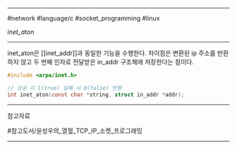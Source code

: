 
---

#network #language/c #socket_programming #linux

*inet_aton*

---

inet_aton은 [[inet_addr]]과 동일한 기능을 수행한다. 차이점은 변환된 ip 주소를 반환하지 않고 두 번째 인자로 전달받은 in_addr 구조체에 저장한다는 점이다.

```C
#include <arpa/inet.h>

// 성공 시 1(true) 실패 시 0(false) 반환
int inet_aton(const char *string, struct in_addr *addr);
```

---

참고자료

#참고도서/윤성우의_열혈_TCP_IP_소켓_프로그래밍

---